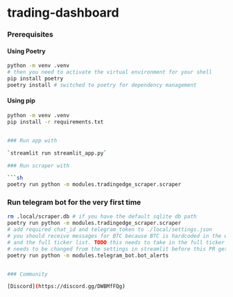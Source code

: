 # trading-dashboard

### Prerequisites

#### Using Poetry

```sh
python -m venv .venv
# then you need to activate the virtual environment for your shell
pip install poetry
poetry install # switched to poetry for dependency management
```

#### Using pip

```sh
python -m venv .venv
pip install -r requirements.txt
```

````sh

### Run app with

`streamlit run streamlit_app.py`

### Run scraper with

```sh
poetry run python -m modules.tradingedge_scraper.scraper
````

### Run telegram bot for the very first time

```sh
rm .local/scraper.db # if you have the default sqlite db path
poetry run python -m modules.tradingedge_scraper.scraper
# add required chat_id and telegram_token to ./local/settings.json
# you should receive messages for BTC because BTC is hardcoded in the watched list
# and the full ticker list. TODO this needs to take in the full ticker list and the watched list
# needs to be changed from the settings in streamlit before this PR gets merged
poetry run python -m modules.telegram_bot.bot_alerts
```

```sh

### Community

[Discord](https://discord.gg/DWBMfFQg)
```
